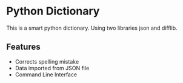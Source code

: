 # Python Dictionary

This is a smart python dictionary. Using two libraries json and difflib.

## Features

- Corrects spelling mistake
- Data imported from JSON file
- Command Line Interface
